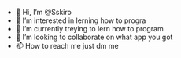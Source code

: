 - 👋 Hi, I’m @Sskiro
- 👀 I’m interested in lerning how to progra
- 🌱 I’m currently treying to lern how to program
- 💞️ I’m looking to collaborate on what app you got 
- 📫 How to reach me just dm me 

<!---
Sskiro/Sskiro is a ✨ special ✨ repository because its `README.md` (this file) appears on your GitHub profile.
You can click the Preview link to take a look at your changes.
--->
